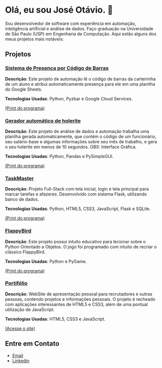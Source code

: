 # Olá, eu sou José Otávio. 👋

Sou desenvolvedor de software com experiência em automação, inteligência artificial e análise de dados.
Faço graduação na Universidade de São Paulo (USP) em Engenharia de Computação.
Aqui estão alguns dos meus projetos mais notáveis:

## Projetos

### [Sistema de Presença por Código de Barras](https://github.com/JoseOtavioJunqueira/SistemaDePresenca)
**Descrição**: Este projeto de automação lê o código de barras da carteirinha de um aluno e atribui automaticamente presença para ele em uma planilha do Google Sheets.

**Tecnologias Usadas**: Python, Pyzbar e Google Cloud Services.

[(Print do programa)](https://github.com/JoseOtavioJunqueira/JoseOtavioJunqueira/blob/main/imgs/Screenshot_1.png)

### [Gerador automático de holerite](https://github.com/JoseOtavioJunqueira/GeradorHolerite)
**Descrição**: Este projeto de análise de dados e automação trabalha uma planilha gerada automaticamente, que contém o código de um funcionário, seu salário-base e algumas informações sobre seu mês de trabalho, e gera o seu holerite em menos de 10 segundos. OBS: Interface Gráfica.

**Tecnologias Usadas**: Python, Pandas e PySimpleGUI.

[(Print do programa)](https://github.com/JoseOtavioJunqueira/JoseOtavioJunqueira/blob/main/imgs/Screenshot_2.png)

### [TaskMaster](https://github.com/JoseOtavioJunqueira/TaskMaster)
**Descrição**: Projeto Full-Stack com tela inicial, login e tela principal para marcar tarefas e afazeres. Desenvolvido com sistema Flask, utilizando banco de dados.

**Tecnologias Usadas**: Python, HTML5, CSS3, JavaScript, Flask e SQLite.

[(Print do programa)](https://github.com/JoseOtavioJunqueira/JoseOtavioJunqueira/blob/main/imgs/task.png)

### [FlappyBird](https://github.com/JoseOtavioJunqueira/FlappyBird)
**Descrição**: Este projeto possui intuito educativo para lecionar sobre o Python Orientado a Objetos. O jogo foi programado com intuito de recriar o clássico FlappyBird. 

**Tecnologias Usadas**: Python e PyGame.

[(Print do programa)](https://github.com/JoseOtavioJunqueira/JoseOtavioJunqueira/blob/main/imgs/Screenshot_4.png)

### [Portifólio](https://github.com/JoseOtavioJunqueira/MeuPortifolio)
**Descrição**: WebSite de apresentação pessoal para recrutadores e outras pessoas, contendo projetos e informações pessoais. O projeto é recheado com aplicações interessantes de HTML5 e CSS3, além de uma pontual utilização de JavaScript. 

**Tecnologias Usadas**: HTML5, CSS3 e JavaScript.

[(Acesse o site)](https://joseotaviojunqueira.github.io/MeuPortifolio/)


## Entre em Contato
- [Email](mailto:joseotavio.jr1104@gmail.com)
- [Linkedin](https://www.linkedin.com/in/jos%C3%A9-ot%C3%A1vio-junqueira-ramos-670288240/)




